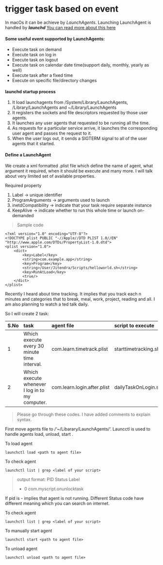 # trigger task based on event
In macOs it can be achieve by *LaunchAgents*. Launching LaunchAgent is handled by **_launchd_**
[You can read more about this here](https://developer.apple.com/library/archive/documentation/MacOSX/Conceptual/BPSystemStartup/Chapters/CreatingLaunchdJobs.html)

#### Some **useful** event supported by LaunchAgents:
- Execute task on demand
- Execute task on log in
- Execute task on logout
- Execute task on calendar date time(support daily, monthly, yearly as well)
- Execute task after a fixed time
- Execute on specific file/directory changes

#### launchd startup process
1. It load launchagents from /System/Library/LaunchAgents, /Library/LaunchAgents and ~/Library/LaunchAgents
1. It registers the sockets and file descriptors requested by those user agents.
1. It launches any user agents that requested to be running all the time.
1. As requests for a particular service arrive, it launches the corresponding user agent and passes the request to it.
1. When the user logs out, it sends a SIGTERM signal to all of the user agents that it started.

#### Define a LaunchAgent
We create a xml formatted .plist file which define the name of agent, what argument it required, when it should be execute and many more.
I will talk about very limited set of available properties.

Required property
1. Label -> unique identifier
1. ProgramArguments -> arguments used to launch
1. inetdCompatibility -> indicate that your task require separate instance
1. KeepAlive -> indicate whether to run this whole time or launch on-demanded

> Sample code
```nano
<?xml version="1.0" encoding="UTF-8"?>
<!DOCTYPE plist PUBLIC "-//Apple//DTD PLIST 1.0//EN" "http://www.apple.com/DTDs/PropertyList-1.0.dtd">
<plist version="1.0">
    <dict>
        <key>Label</key>
        <string>com.example.app</string>
        <key>Program</key>
        <string>/User/Jitendra/Scripts/helloworld.sh</string>
        <key>RunAtLoad</key>
        <true/>
    </dict>
</plist>
```

Recently I heard about time tracking. It implies that you track each n minutes and categories that to break, meal, work, project, reading and all.
I am also planning to watch a ted talk daily.

So I will create 2 task:

|S.No | task | agent file | script to execute |
|:---|:---|:---|:---|
| 1 | Which execute every 30 minute time interval.| com.learn.timetrack.plist| starttimetracking.sh|
| 2 | Which execute whenever I log in to my computer.| com.learn.login.after.plist| dailyTaskOnLogin.sh|

> Please go through these codes. I have added comments to explain syntax.

First move agents file to /‘~/Libarary/LaunchAgents/‘.
Launcctl is used to handle agents load, unload, start .

To load agent

```
launchctl load <path to agent file>
```

To check agent

```
launchctl list | grep <label of your script>
```
>output format: 
> PID	 Status	Label
> -	 0	      com.myscript.onunlocktask

If pid is - implies that agent is not running.
Different Status code have different meaning which you can search on internet.

To check agent

```
launchctl list | grep <label of your script>
```

To manually start agent

```
launchctl start <path to agent file>
```

To unload agent

```
launchctl unload <path to agent file>
```
